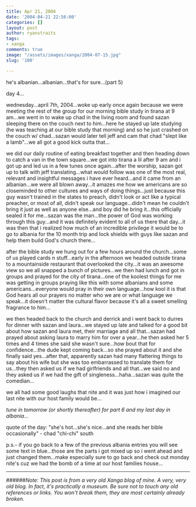 ```yaml
---
title: Apr 21, 2004
date: '2004-04-21 22:56:00'
categories: []
layout: post
author: ryanstraits
tags:
- xanga
comments: true
image: "/assets/images/xanga/2004-07-15.jpg"
slug: '100'

---
```

he's albanian...albanian...that's for sure...(part 5)

<!-- break -->

day 4...

wednesday...april 7th, 2004...woke up early once again because we were meeting the rest of the group for our morning bible study in tirana at 9 am...we went in to wake up chad in the living room and found sazan sleeping there on the couch next to him...here he stayed up late studying (he was teaching at our bible study that morning) and so he just crashed on the couch w/ chad...sazan would later tell jeff and cam that chad "slept like a lamb"...we all got a good kick outta that...

we did our daily routine of eating breakfast together and then heading down to catch a van in the town square...we got into tirana a lil after 9 am and i got up and led us in a few tunes once again...after the worship, sazan got up to talk with jeff translating...what would follow was one of the most real, relevant and insightful messages i have ever heard...and it came from an albanian...we were all blown away...it amazes me how we americans are so closeminded to other cultures and ways of doing things...just because this guy wasn't trained in the states to preach, didn't look or act like a typical preacher, or most of all, didn't speak our language...didn't mean he couldn't bring it just as well as anyone else...and boy did he bring it...this officially sealed it for me...sazan was the man...the power of God was working through this guy...and it was definitely evident to all of us there that day...it was then that i realized how much of an incredible privilege it would be to go to albania for the 10 month trip and lock shields with guys like sazan and help them build God's church there...

after the bible study we hung out for a few hours around the church...some of us played cards n stuff...early in the afternoon we headed outside tirana to a mountainside restaurant that overlooked the city...it was an awesome view so we all snapped a bunch of pictures...we then had lunch and got in groups and prayed for the city of tirana...one of the koolest things for me was getting in groups praying like this with some albanians and some americans...everyone would pray in their own language...how kool it is that God hears all our prayers no matter who we are or what language we speak...it doesn't matter the cultural flavor because it's all a sweet smelling fragrance to him...

we then headed back to the church and derrick and i went back to durres for dinner with sazan and laura...we stayed up late and talked for a good bit about how sazan and laura met, their marriage and all that...sazan had prayed about asking laura to marry him for over a year...he then asked her 5 times and 4 times she said she wasn't sure...how bout that for confidence...the dude kept coming back...so she prayed about it and she finally said yes...after that, apparently sazan had many flattering things to say about his wife but she was too embarrassed to translate them for us...they then asked us if we had girlfriends and all that...we said no and they asked us if we had the gift of singleness...haha...sazan was quite the comedian...

we all had some good laughs that nite and it was just how i imagined our last nite with our host family would be...

<em>tune in tomorrow (or shortly thereafter) for part 6 and my last day in albania...</em>

quote of the day: "she's hot...she's nice...and she reads her bible occasionally" - chad "chi-chi" south

p.s.- if you go back to a few of the previous albania entries you will see some text in blue...those are the parts i got mixed up so i went ahead and just changed them...make especially sure to go back and check out monday nite's cuz we had the bomb of a time at our host families house...

---

######*Note: This post is from a very old Xanga blog of mine. A very, very old blog. In fact, it's practically a museum. Be sure not to touch any old references or links. You won't break them, they are most certainly already broken.*